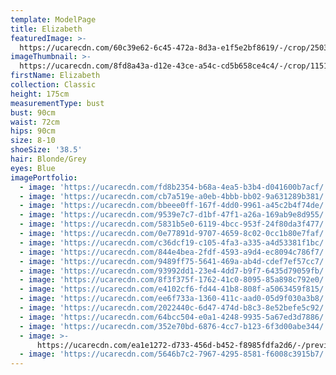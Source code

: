 ```yaml
---
template: ModelPage
title: Elizabeth
featuredImage: >-
  https://ucarecdn.com/60c39e62-6c45-472a-8d3a-e1f5e2bf8619/-/crop/2503x1308/0,0/-/preview/
imageThumbnail: >-
  https://ucarecdn.com/8fd8a43a-d12e-43ce-a54c-cd5b658ce4c4/-/crop/1151x1411/134,0/-/preview/
firstName: Elizabeth
collection: Classic
height: 175cm
measurementType: bust
bust: 90cm
waist: 72cm
hips: 90cm
size: 8-10
shoeSize: '38.5'
hair: Blonde/Grey
eyes: Blue
imagePortfolio:
  - image: 'https://ucarecdn.com/fd8b2354-b68a-4ea5-b3b4-d041600b7acf/'
  - image: 'https://ucarecdn.com/cb7a519e-a0eb-4bbb-bb02-9a631289b381/'
  - image: 'https://ucarecdn.com/bbeee0ff-167f-4dd0-9961-a45c2b4f74de/'
  - image: 'https://ucarecdn.com/9539e7c7-d1bf-47f1-a26a-169ab9e8d955/'
  - image: 'https://ucarecdn.com/5831b5e0-6119-4bcc-953f-24f80da3f477/'
  - image: 'https://ucarecdn.com/0e77891d-9707-4659-8c02-0cc1b80e7faf/'
  - image: 'https://ucarecdn.com/c36dcf19-c105-4fa3-a335-a4d53381f1bc/'
  - image: 'https://ucarecdn.com/844e4bea-2fdf-4593-a9d4-ec8094c786f7/'
  - image: 'https://ucarecdn.com/9489ff75-5641-469a-ab4d-cdef7ef57cc7/'
  - image: 'https://ucarecdn.com/93992dd1-23e4-4dd7-b9f7-6435d79059fb/'
  - image: 'https://ucarecdn.com/8f3f375f-1762-41c0-8095-85a898c792e0/'
  - image: 'https://ucarecdn.com/e4102cf6-fd44-41b8-808f-a5063459f815/'
  - image: 'https://ucarecdn.com/ee6f733a-1360-411c-aad0-05d9f030a3b8/'
  - image: 'https://ucarecdn.com/2022440c-6d47-474d-b8c3-8e52befe5c92/'
  - image: 'https://ucarecdn.com/64bcc504-e0a1-4248-9935-5a67ed3d7886/'
  - image: 'https://ucarecdn.com/352e70bd-6876-4cc7-b123-6f3d00abe344/'
  - image: >-
      https://ucarecdn.com/ea1e1272-d733-456d-b452-f8985fdfa2d6/-/preview/-/rotate/90/
  - image: 'https://ucarecdn.com/5646b7c2-7967-4295-8581-f6008c3915b7/'
---
```


